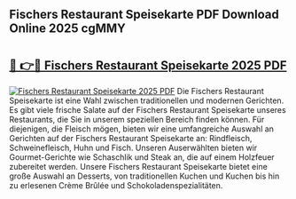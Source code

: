 ## Fischers Restaurant Speisekarte PDF Download Online 2025 cgMMY

# <h2><a href="http://gcd83m.nevu.top/?p=Fischers+Restaurant+Speisekarte">🔗 👉🔴 Fischers Restaurant Speisekarte 2025 PDF</a></h2>

[![Fischers Restaurant Speisekarte 2025 PDF](https://i.imgur.com/dBaPXMq.png)](http://gcd83m.nevu.top/?p=Fischers+Restaurant+Speisekarte)
Die Fischers Restaurant Speisekarte ist eine Wahl zwischen traditionellen und modernen Gerichten. Es gibt viele frische Salate auf der Fischers Restaurant Speisekarte unseres Restaurants, die Sie in unserem speziellen Bereich finden können. Für diejenigen, die Fleisch mögen, bieten wir eine umfangreiche Auswahl an Gerichten auf der Fischers Restaurant Speisekarte an: Rindfleisch, Schweinefleisch, Huhn und Fisch. Unseren Auserwählten bieten wir Gourmet-Gerichte wie Schaschlik und Steak an, die auf einem Holzfeuer zubereitet werden. Unsere Fischers Restaurant Speisekarte bietet eine große Auswahl an Desserts, von traditionellen Kuchen und Kuchen bis hin zu erlesenen Crème Brûlée und Schokoladenspezialitäten.
